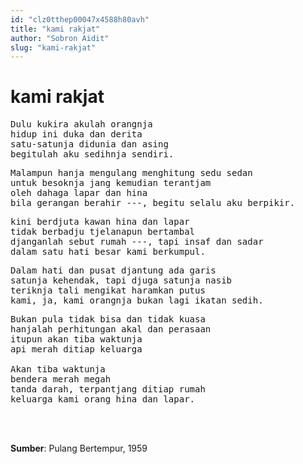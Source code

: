 ```yaml
---
id: "clz0tthep00047x4588h80avh"
title: "kami rakjat"
author: "Sobron Aidit"
slug: "kami-rakjat"
---
```


# kami rakjat

<pre>
Dulu kukira akulah orangnja
hidup ini duka dan derita
satu-satunja didunia dan asing
begitulah aku sedihnja sendiri.
</pre>
<pre>
Malampun hanja mengulang menghitung sedu sedan
untuk besoknja jang kemudian terantjam
oleh dahaga lapar dan hina
bila gerangan berahir ---, begitu selalu aku berpikir.
</pre>
<pre>
kini berdjuta kawan hina dan lapar
tidak berbadju tjelanapun bertambal
djanganlah sebut rumah ---, tapi insaf dan sadar
dalam satu hati besar kami berkumpul.
</pre>
<pre>
Dalam hati dan pusat djantung ada garis
satunja kehendak, tapi djuga satunja nasib
teriknja tali mengikat haramkan putus
kami, ja, kami orangnja bukan lagi ikatan sedih.
</pre>
<pre>
Bukan pula tidak bisa dan tidak kuasa
hanjalah perhitungan akal dan perasaan
itupun akan tiba waktunja
api merah ditiap keluarga

Akan tiba waktunja
bendera merah megah
tanda darah, terpantjang ditiap rumah
keluarga kami orang hina dan lapar.
</pre>
<br/><br/>

**Sumber**: Pulang Bertempur, 1959

